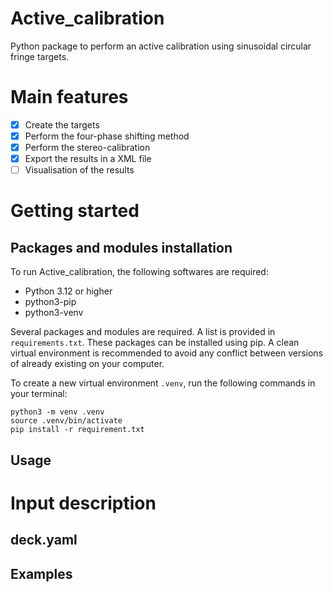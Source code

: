 # Active_calibration
Python package to perform an active calibration using sinusoidal circular fringe targets.

# Main features

- [x] Create the targets
- [x] Perform the four-phase shifting method
- [x] Perform the stereo-calibration
- [x] Export the results in a XML file
- [ ] Visualisation of the results

# Getting started

## Packages and modules installation

To run Active_calibration, the following softwares are required: 
* Python 3.12 or higher
* python3-pip
* python3-venv

Several packages and modules are required. A list is provided in `requirements.txt`. These packages can be installed using pip.
A clean virtual environment is recommended to avoid any conflict between versions of already existing on your computer.

To create a new virtual environment `.venv`, run the following commands in your terminal:
```
python3 -m venv .venv
source .venv/bin/activate
pip install -r requirement.txt 
```

## Usage

# Input description

## deck.yaml

## Examples
